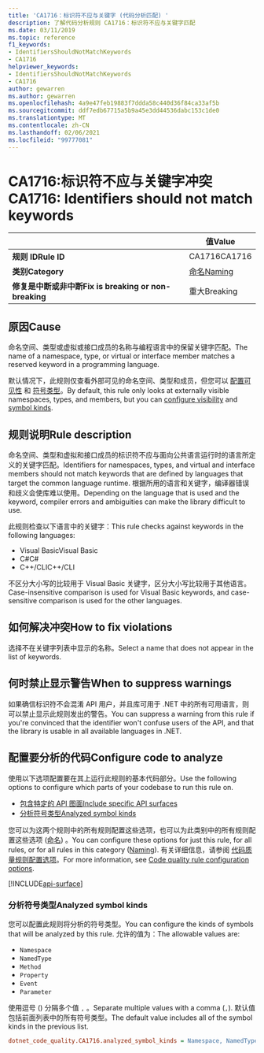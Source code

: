 ```yaml
---
title: 'CA1716：标识符不应与关键字 (代码分析匹配) '
description: 了解代码分析规则 CA1716：标识符不应与关键字匹配
ms.date: 03/11/2019
ms.topic: reference
f1_keywords:
- IdentifiersShouldNotMatchKeywords
- CA1716
helpviewer_keywords:
- IdentifiersShouldNotMatchKeywords
- CA1716
author: gewarren
ms.author: gewarren
ms.openlocfilehash: 4a9e47feb19883f7ddda58c440d36f84ca33af5b
ms.sourcegitcommit: ddf7edb67715a5b9a45e3dd44536dabc153c1de0
ms.translationtype: MT
ms.contentlocale: zh-CN
ms.lasthandoff: 02/06/2021
ms.locfileid: "99777081"
---
```

# <a name="ca1716-identifiers-should-not-match-keywords"></a><span data-ttu-id="2e770-103">CA1716:标识符不应与关键字冲突</span><span class="sxs-lookup"><span data-stu-id="2e770-103">CA1716: Identifiers should not match keywords</span></span>

| | <span data-ttu-id="2e770-104">值</span><span class="sxs-lookup"><span data-stu-id="2e770-104">Value</span></span> |
|-|-|
| <span data-ttu-id="2e770-105">**规则 ID**</span><span class="sxs-lookup"><span data-stu-id="2e770-105">**Rule ID**</span></span> |<span data-ttu-id="2e770-106">CA1716</span><span class="sxs-lookup"><span data-stu-id="2e770-106">CA1716</span></span>|
| <span data-ttu-id="2e770-107">**类别**</span><span class="sxs-lookup"><span data-stu-id="2e770-107">**Category**</span></span> |[<span data-ttu-id="2e770-108">命名</span><span class="sxs-lookup"><span data-stu-id="2e770-108">Naming</span></span>](naming-warnings.md)|
| <span data-ttu-id="2e770-109">**修复是中断或非中断**</span><span class="sxs-lookup"><span data-stu-id="2e770-109">**Fix is breaking or non-breaking**</span></span> |<span data-ttu-id="2e770-110">重大</span><span class="sxs-lookup"><span data-stu-id="2e770-110">Breaking</span></span>|

## <a name="cause"></a><span data-ttu-id="2e770-111">原因</span><span class="sxs-lookup"><span data-stu-id="2e770-111">Cause</span></span>

<span data-ttu-id="2e770-112">命名空间、类型或虚拟或接口成员的名称与编程语言中的保留关键字匹配。</span><span class="sxs-lookup"><span data-stu-id="2e770-112">The name of a namespace, type, or virtual or interface member matches a reserved keyword in a programming language.</span></span>

<span data-ttu-id="2e770-113">默认情况下，此规则仅查看外部可见的命名空间、类型和成员，但您可以 [配置可见性](#include-specific-api-surfaces) 和 [符号类型](#analyzed-symbol-kinds)。</span><span class="sxs-lookup"><span data-stu-id="2e770-113">By default, this rule only looks at externally visible namespaces, types, and members, but you can [configure visibility](#include-specific-api-surfaces) and [symbol kinds](#analyzed-symbol-kinds).</span></span>

## <a name="rule-description"></a><span data-ttu-id="2e770-114">规则说明</span><span class="sxs-lookup"><span data-stu-id="2e770-114">Rule description</span></span>

<span data-ttu-id="2e770-115">命名空间、类型和虚拟和接口成员的标识符不应与面向公共语言运行时的语言所定义的关键字匹配。</span><span class="sxs-lookup"><span data-stu-id="2e770-115">Identifiers for namespaces, types, and virtual and interface members should not match keywords that are defined by languages that target the common language runtime.</span></span> <span data-ttu-id="2e770-116">根据所用的语言和关键字，编译器错误和歧义会使库难以使用。</span><span class="sxs-lookup"><span data-stu-id="2e770-116">Depending on the language that is used and the keyword, compiler errors and ambiguities can make the library difficult to use.</span></span>

<span data-ttu-id="2e770-117">此规则检查以下语言中的关键字：</span><span class="sxs-lookup"><span data-stu-id="2e770-117">This rule checks against keywords in the following languages:</span></span>

- <span data-ttu-id="2e770-118">Visual Basic</span><span class="sxs-lookup"><span data-stu-id="2e770-118">Visual Basic</span></span>
- <span data-ttu-id="2e770-119">C#</span><span class="sxs-lookup"><span data-stu-id="2e770-119">C#</span></span>
- <span data-ttu-id="2e770-120">C++/CLI</span><span class="sxs-lookup"><span data-stu-id="2e770-120">C++/CLI</span></span>

<span data-ttu-id="2e770-121">不区分大小写的比较用于 Visual Basic 关键字，区分大小写比较用于其他语言。</span><span class="sxs-lookup"><span data-stu-id="2e770-121">Case-insensitive comparison is used for Visual Basic keywords, and case-sensitive comparison is used for the other languages.</span></span>

## <a name="how-to-fix-violations"></a><span data-ttu-id="2e770-122">如何解决冲突</span><span class="sxs-lookup"><span data-stu-id="2e770-122">How to fix violations</span></span>

<span data-ttu-id="2e770-123">选择不在关键字列表中显示的名称。</span><span class="sxs-lookup"><span data-stu-id="2e770-123">Select a name that does not appear in the list of keywords.</span></span>

## <a name="when-to-suppress-warnings"></a><span data-ttu-id="2e770-124">何时禁止显示警告</span><span class="sxs-lookup"><span data-stu-id="2e770-124">When to suppress warnings</span></span>

<span data-ttu-id="2e770-125">如果确信标识符不会混淆 API 用户，并且库可用于 .NET 中的所有可用语言，则可以禁止显示此规则发出的警告。</span><span class="sxs-lookup"><span data-stu-id="2e770-125">You can suppress a warning from this rule if you're convinced that the identifier won't confuse users of the API, and that the library is usable in all available languages in .NET.</span></span>

## <a name="configure-code-to-analyze"></a><span data-ttu-id="2e770-126">配置要分析的代码</span><span class="sxs-lookup"><span data-stu-id="2e770-126">Configure code to analyze</span></span>

<span data-ttu-id="2e770-127">使用以下选项配置要在其上运行此规则的基本代码部分。</span><span class="sxs-lookup"><span data-stu-id="2e770-127">Use the following options to configure which parts of your codebase to run this rule on.</span></span>

- [<span data-ttu-id="2e770-128">包含特定的 API 图面</span><span class="sxs-lookup"><span data-stu-id="2e770-128">Include specific API surfaces</span></span>](#include-specific-api-surfaces)
- [<span data-ttu-id="2e770-129">分析符号类型</span><span class="sxs-lookup"><span data-stu-id="2e770-129">Analyzed symbol kinds</span></span>](#analyzed-symbol-kinds)

<span data-ttu-id="2e770-130">您可以为这两个规则中的所有规则配置这些选项，也可以为此类别中的所有规则配置这些选项 ([命名](naming-warnings.md)) 。</span><span class="sxs-lookup"><span data-stu-id="2e770-130">You can configure these options for just this rule, for all rules, or for all rules in this category ([Naming](naming-warnings.md)).</span></span> <span data-ttu-id="2e770-131">有关详细信息，请参阅 [代码质量规则配置选项](../code-quality-rule-options.md)。</span><span class="sxs-lookup"><span data-stu-id="2e770-131">For more information, see [Code quality rule configuration options](../code-quality-rule-options.md).</span></span>

[!INCLUDE[api-surface](~/includes/code-analysis/api-surface.md)]

### <a name="analyzed-symbol-kinds"></a><span data-ttu-id="2e770-132">分析符号类型</span><span class="sxs-lookup"><span data-stu-id="2e770-132">Analyzed symbol kinds</span></span>

<span data-ttu-id="2e770-133">您可以配置此规则将分析的符号类型。</span><span class="sxs-lookup"><span data-stu-id="2e770-133">You can configure the kinds of symbols that will be analyzed by this rule.</span></span> <span data-ttu-id="2e770-134">允许的值为：</span><span class="sxs-lookup"><span data-stu-id="2e770-134">The allowable values are:</span></span>

- `Namespace`
- `NamedType`
- `Method`
- `Property`
- `Event`
- `Parameter`

<span data-ttu-id="2e770-135">使用逗号 () 分隔多个值 `,` 。</span><span class="sxs-lookup"><span data-stu-id="2e770-135">Separate multiple values with a comma (`,`).</span></span> <span data-ttu-id="2e770-136">默认值包括前面列表中的所有符号类型。</span><span class="sxs-lookup"><span data-stu-id="2e770-136">The default value includes all of the symbol kinds in the previous list.</span></span>

```ini
dotnet_code_quality.CA1716.analyzed_symbol_kinds = Namespace, NamedType, Method, Property, Event
```
